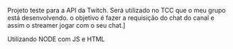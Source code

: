 Projeto teste para a API da Twitch. Será utilizado no TCC que o meu grupo está desenvolvendo. o objetivo é fazer a requisição do chat do canal e assim o streamer jogar com o seu chat.]

Utilizando NODE com JS e HTML
